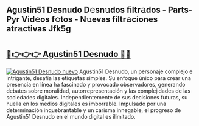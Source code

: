 ## Agustin51 Desnudo D𝚎sn𝚞dos filtr𝚊dos - Parts-Pyr Vid𝚎os f𝚘tos - N𝚞evas filtr𝚊ciones atr𝚊ctivas Jfk5g

# <h2><a href="http://mb5k5y4.tromn.icu/?c=Agustin51+Desnudo">🔗👉👉👉 Agustin51 Desnudo 🔗🔗</a></h2>

[![Agustin51 Desnudo nuevo](https://i.imgur.com/pEAQMta.gif)](http://mb5k5y4.tromn.icu/?c=Agustin51+Desnudo)
Agustin51 Desnudo, un personaje complejo e intrigante, desafía las etiquetas simples. Su enfoque único para crear una presencia en línea ha fascinado y provocado observadores, generando debates sobre moralidad, autorrepresentación y las complejidades de las sociedades digitales. Independientemente de sus decisiones futuras, su huella en los medios digitales es imborrable. Impulsado por una determinación inquebrantable y un carisma innegable, el progreso de Agustin51 Desnudo en el mundo digital es ilimitado.
